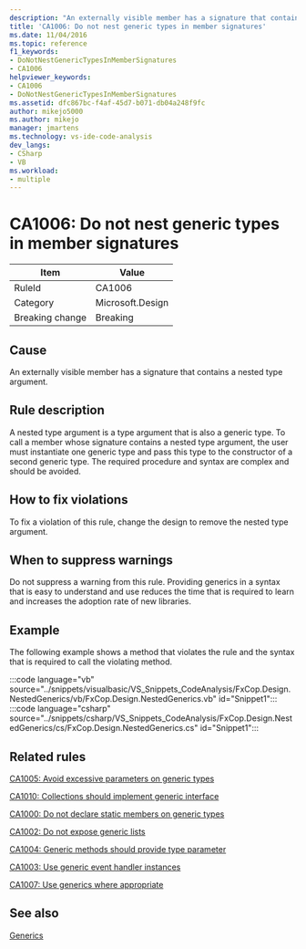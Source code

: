 ```yaml
---
description: "An externally visible member has a signature that contains a nested type argument."
title: 'CA1006: Do not nest generic types in member signatures'
ms.date: 11/04/2016
ms.topic: reference
f1_keywords:
- DoNotNestGenericTypesInMemberSignatures
- CA1006
helpviewer_keywords:
- CA1006
- DoNotNestGenericTypesInMemberSignatures
ms.assetid: dfc867bc-f4af-45d7-b071-db04a248f9fc
author: mikejo5000
ms.author: mikejo
manager: jmartens
ms.technology: vs-ide-code-analysis
dev_langs:
- CSharp
- VB
ms.workload:
- multiple
---
```

# CA1006: Do not nest generic types in member signatures

|Item|Value|
|-|-|
|RuleId|CA1006|
|Category|Microsoft.Design|
|Breaking change|Breaking|

## Cause
An externally visible member has a signature that contains a nested type argument.

## Rule description
A nested type argument is a type argument that is also a generic type. To call a member whose signature contains a nested type argument, the user must instantiate one generic type and pass this type to the constructor of a second generic type. The required procedure and syntax are complex and should be avoided.

## How to fix violations
To fix a violation of this rule, change the design to remove the nested type argument.

## When to suppress warnings
Do not suppress a warning from this rule. Providing generics in a syntax that is easy to understand and use reduces the time that is required to learn and increases the adoption rate of new libraries.

## Example
The following example shows a method that violates the rule and the syntax that is required to call the violating method.

:::code language="vb" source="../snippets/visualbasic/VS_Snippets_CodeAnalysis/FxCop.Design.NestedGenerics/vb/FxCop.Design.NestedGenerics.vb" id="Snippet1":::
:::code language="csharp" source="../snippets/csharp/VS_Snippets_CodeAnalysis/FxCop.Design.NestedGenerics/cs/FxCop.Design.NestedGenerics.cs" id="Snippet1":::

## Related rules
[CA1005: Avoid excessive parameters on generic types](/dotnet/fundamentals/code-analysis/quality-rules/ca1005)

[CA1010: Collections should implement generic interface](/dotnet/fundamentals/code-analysis/quality-rules/ca1010)

[CA1000: Do not declare static members on generic types](/dotnet/fundamentals/code-analysis/quality-rules/ca1000)

[CA1002: Do not expose generic lists](/dotnet/fundamentals/code-analysis/quality-rules/ca1002)

[CA1004: Generic methods should provide type parameter](../code-quality/ca1004.md)

[CA1003: Use generic event handler instances](/dotnet/fundamentals/code-analysis/quality-rules/ca1003)

[CA1007: Use generics where appropriate](../code-quality/ca1007.md)

## See also
[Generics](/dotnet/csharp/programming-guide/generics/index)
